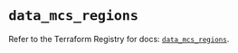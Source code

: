 # `data_mcs_regions`

Refer to the Terraform Registry for docs: [`data_mcs_regions`](https://registry.terraform.io/providers/mailrucloudsolutions/mcs/0.6.14/docs/data-sources/regions).
